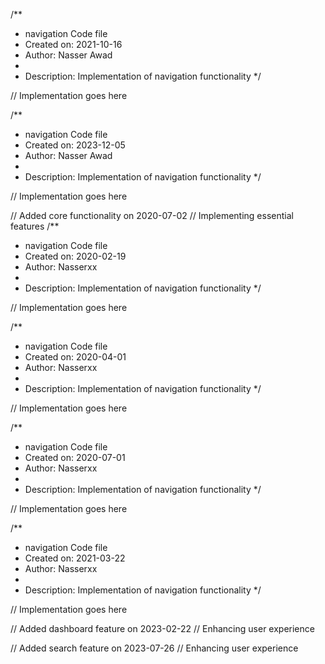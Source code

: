/**
 * navigation Code file
 * Created on: 2021-10-16
 * Author: Nasser Awad
 *
 * Description: Implementation of navigation functionality
 */
 
// Implementation goes here

/**
 * navigation Code file
 * Created on: 2023-12-05
 * Author: Nasser Awad
 *
 * Description: Implementation of navigation functionality
 */
 
// Implementation goes here


// Added core functionality on 2020-07-02
// Implementing essential features
/**
 * navigation Code file
 * Created on: 2020-02-19
 * Author: Nasserxx
 *
 * Description: Implementation of navigation functionality
 */
 
// Implementation goes here

/**
 * navigation Code file
 * Created on: 2020-04-01
 * Author: Nasserxx
 *
 * Description: Implementation of navigation functionality
 */
 
// Implementation goes here

/**
 * navigation Code file
 * Created on: 2020-07-01
 * Author: Nasserxx
 *
 * Description: Implementation of navigation functionality
 */
 
// Implementation goes here

/**
 * navigation Code file
 * Created on: 2021-03-22
 * Author: Nasserxx
 *
 * Description: Implementation of navigation functionality
 */
 
// Implementation goes here


// Added dashboard feature on 2023-02-22
// Enhancing user experience

// Added search feature on 2023-07-26
// Enhancing user experience
